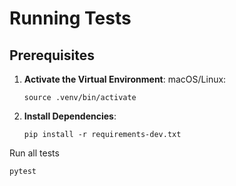 # Running Tests

## Prerequisites

1. **Activate the Virtual Environment**:
   macOS/Linux:
   ```
   source .venv/bin/activate
   ```

2. **Install Dependencies**:
   ```
   pip install -r requirements-dev.txt
   ```

Run all tests
```
pytest
```